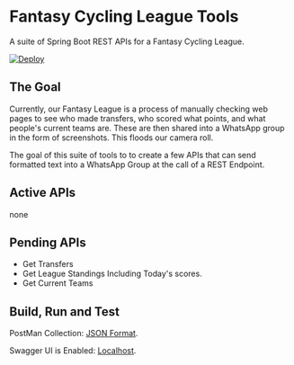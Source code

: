 # Fantasy Cycling League Tools
A suite of Spring Boot REST APIs for a Fantasy Cycling League.

[![Deploy](https://www.herokucdn.com/deploy/button.svg)](https://heroku.com/deploy)

## The Goal
Currently, our Fantasy League is a process of manually checking web pages to see who made transfers, who scored what
points, and what people's current teams are. These are then shared into a WhatsApp group in the form of screenshots.
This floods our camera roll.

The goal of this suite of tools to to create a few APIs that can send formatted text into a WhatsApp Group at the call
of a REST Endpoint.

## Active APIs

none

## Pending APIs

* Get Transfers
* Get League Standings Including Today's scores.
* Get Current Teams

## Build, Run and Test

PostMan Collection: [JSON Format](https://www.getpostman.com/collections/6f8d705afefeb67c6aa8).

Swagger UI is Enabled: [Localhost](http://localhost:8080/swagger-ui/index.html#/).